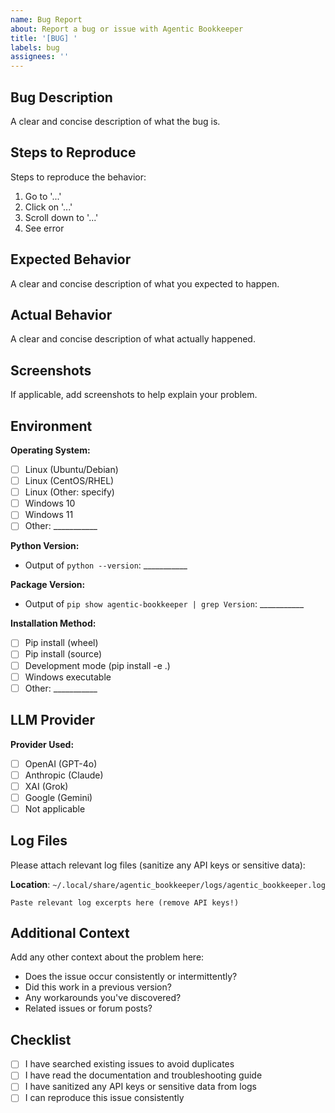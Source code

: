 ```yaml
---
name: Bug Report
about: Report a bug or issue with Agentic Bookkeeper
title: '[BUG] '
labels: bug
assignees: ''
---
```


## Bug Description

A clear and concise description of what the bug is.

## Steps to Reproduce

Steps to reproduce the behavior:

1. Go to '...'
2. Click on '...'
3. Scroll down to '...'
4. See error

## Expected Behavior

A clear and concise description of what you expected to happen.

## Actual Behavior

A clear and concise description of what actually happened.

## Screenshots

If applicable, add screenshots to help explain your problem.

## Environment

**Operating System:**

- [ ] Linux (Ubuntu/Debian)
- [ ] Linux (CentOS/RHEL)
- [ ] Linux (Other: specify)
- [ ] Windows 10
- [ ] Windows 11
- [ ] Other: ___________

**Python Version:**

- Output of `python --version`: ___________

**Package Version:**

- Output of `pip show agentic-bookkeeper | grep Version`: ___________

**Installation Method:**

- [ ] Pip install (wheel)
- [ ] Pip install (source)
- [ ] Development mode (pip install -e .)
- [ ] Windows executable
- [ ] Other: ___________

## LLM Provider

**Provider Used:**

- [ ] OpenAI (GPT-4o)
- [ ] Anthropic (Claude)
- [ ] XAI (Grok)
- [ ] Google (Gemini)
- [ ] Not applicable

## Log Files

Please attach relevant log files (sanitize any API keys or sensitive data):

**Location**: `~/.local/share/agentic_bookkeeper/logs/agentic_bookkeeper.log`

```
Paste relevant log excerpts here (remove API keys!)
```

## Additional Context

Add any other context about the problem here:

- Does the issue occur consistently or intermittently?
- Did this work in a previous version?
- Any workarounds you've discovered?
- Related issues or forum posts?

## Checklist

- [ ] I have searched existing issues to avoid duplicates
- [ ] I have read the documentation and troubleshooting guide
- [ ] I have sanitized any API keys or sensitive data from logs
- [ ] I can reproduce this issue consistently
